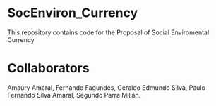 # SocEnviron_Currency
This repository contains code for the Proposal of Social Enviromental Currency

# Collaborators
Amaury Amaral,
Fernando Fagundes,
Geraldo Edmundo Silva,
Paulo Fernando Silva Amaral,
Segundo Parra Milián.

